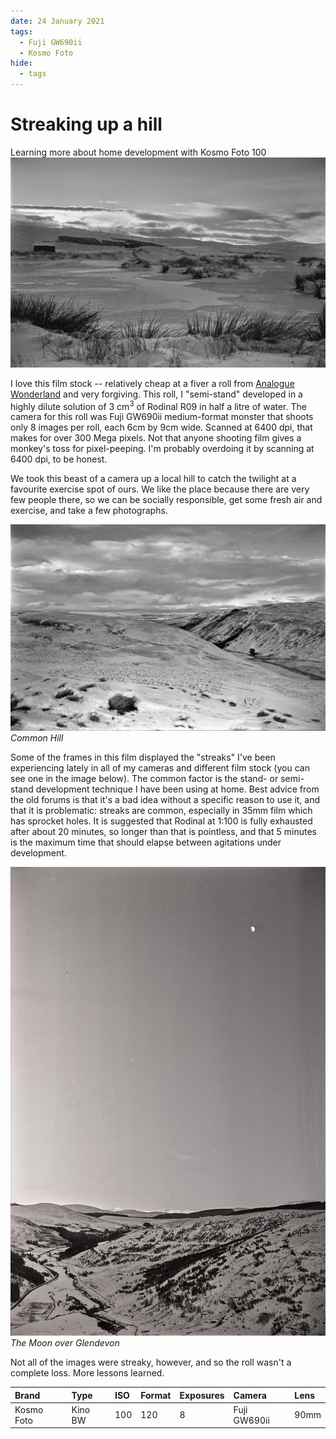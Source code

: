 ```yaml
---
date: 24 January 2021
tags:
  - Fuji GW690ii
  - Kosmo Foto
hide:
  - tags
---
```

# Streaking up a hill
Learning more about home development with Kosmo Foto 100
![](/img/GW690ii-Kosmo-Foto-100-20210124_19362205.jpg)

I love this film stock -- relatively cheap at a fiver a roll from [Analogue Wonderland](https://analoguewonderland.co.uk/) and very forgiving. This roll, I "semi-stand" developed in a highly dilute solution of 3 cm<sup>3</sup> of Rodinal R09 in half a litre of water. The camera for this roll was  Fuji GW690ii medium-format monster that shoots only 8 images per roll, each 6cm by 9cm wide. Scanned at 6400 dpi, that makes for over 300 Mega pixels. Not that anyone shooting film gives a monkey's toss for pixel-peeping. I'm probably overdoing it by scanning at 6400 dpi, to be honest.

We took this beast of a camera up a local hill to catch the twilight at a favourite exercise spot of ours. We like the place because there are very few people there, so we can be socially responsible, get some fresh air and exercise, and take a few photographs.

![](/img/GW690ii-Kosmo-Foto-100-20210124_18514011.jpg)
*Common Hill*

Some of the frames in this film displayed the "streaks" I've been experiencing lately in all of my cameras and different film stock (you can see one in the image below). The common factor is the stand- or semi-stand development technique I have been using at home. Best advice from the old forums is that it's a bad idea without a specific reason to use it, and that it is problematic: streaks are common, especially in 35mm film which has sprocket holes. It is suggested that Rodinal at 1:100 is fully exhausted after about 20 minutes, so longer than that is pointless, and that 5 minutes is the maximum time that should elapse between agitations under development.

![](/img/GW690ii-Kosmo-Foto-100-20210124_18460131.jpg)
*The Moon over Glendevon*

Not all of the images were streaky, however, and so the roll wasn't a complete loss. More lessons learned.

Brand|Type|ISO|Format|Exposures|Camera|Lens
:----|:---|:--|:-----|:--------|:-----|:----
Kosmo Foto|Kino BW|100|120|8|Fuji GW690ii|90mm